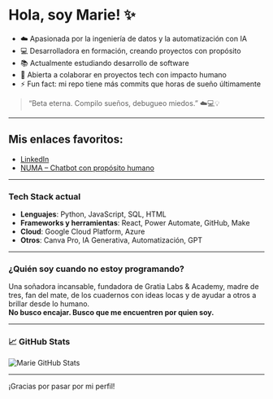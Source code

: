 # Hola, soy Marie! ✨

- ☁️ Apasionada por la ingeniería de datos y la automatización con IA  
- 💻 Desarrolladora en formación, creando proyectos con propósito  
- 📚 Actualmente estudiando desarrollo de software  
- 🤝 Abierta a colaborar en proyectos tech con impacto humano  
- ⚡ Fun fact: mi repo tiene más commits que horas de sueño últimamente  

> “Beta eterna. Compilo sueños, debugueo miedos.” ☁️💻💡

---

## Mis enlaces favoritos:

- [LinkedIn](https://www.linkedin.com/in/mariela-rajoy-2a8999170/ "Mi perfil profesional de LinkedIn")
- [NUMA – Chatbot con propósito humano](https://t.me/Numa_purpose_bot "Proyecto de chatbot para ayuda emocional")

---

### Tech Stack actual

- **Lenguajes**: Python, JavaScript, SQL, HTML
- **Frameworks y herramientas**: React, Power Automate, GitHub, Make
- **Cloud**: Google Cloud Platform, Azure
- **Otros**: Canva Pro, IA Generativa, Automatización, GPT

---

### ¿Quién soy cuando no estoy programando?

Una soñadora incansable, fundadora de Gratia Labs & Academy, madre de tres, fan del mate, de los cuadernos con ideas locas y de ayudar a otros a brillar desde lo humano.  
**No busco encajar. Busco que me encuentren por quien soy.**

---

### 📈 GitHub Stats

![Marie GitHub Stats](https://github-readme-stats.vercel.app/api?username=Marie-25hue&show_icons=true&theme=default&hide_title=false&hide_rank=false&custom_title=Mi+camino+como+dev)

---

¡Gracias por pasar por mi perfil!
